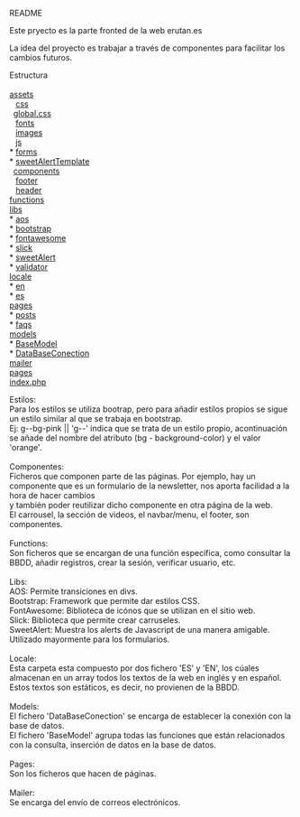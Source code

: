 README

Este pryecto es la parte fronted de la web erutan.es

La idea del proyecto es trabajar a través de componentes para facilitar los cambios futuros.

Estructura<br><br>
  [assets](#assets)<br>
      &ensp; [css](#css)<br>
      &ensp;[global.css](#globalCss)<br>
      &ensp; [fonts](#fonts)<br>
      &ensp; [images](#images)<br>
      &ensp; [js](#js)<br>
        * [forms](#forms)<br>
        * [sweetAlertTemplate](#sweetAlertTemplate)<br>
  &ensp;[components](#components)<br>
      &ensp; [footer](#footer)<br>
      &ensp; [header](#header)<br>
  [functions](#functions)<br>
  [libs](#libs)<br>
      * [aos](#aos)<br>
      * [bootstrap](#bootstrap)<br>
      * [fontawesome](#fontawesome)<br>
      * [slick](#slick)<br>
      * [sweetAlert](#sweetAlert)<br>
      * [validator](#validator)<br>
  [locale](#locale)<br>
      * [en](#locale)<br>
      * [es](#locale)<br>
  [pages](#pages)<br>
      * [posts](#pages)<br>
      * [faqs](#pages)<br>
  [models](#models)<br>
      * [BaseModel](#models)<br>
      * [DataBaseConection](#models)<br>
  [mailer](#mailer)<br>
  [pages](#pages)<br>
  [index.php](#index)<br>


Estilos:<br>
  Para los estilos se utiliza bootrap, pero para añadir estilos propios se sigue un estilo similar al que se trabaja en bootstrap.<br>
  Ej: g--bg-pink  || 'g--' indica que se trata de un estilo propio, acontinuación se añade del nombre del atributo (bg - background-color) y el valor 'orange'.<br><br>
Componentes:<br>
  Ficheros que componen parte de las páginas. Por ejemplo, hay un componente que es un formulario de la newsletter, nos aporta facilidad a la hora de hacer cambios<br>
  y también poder reutilizar dicho componente en otra página de la web.<br>
  El carrousel, la sección de videos, el navbar/menu, el footer, son componentes.<br><br>
Functions:<br>
  Son ficheros que se encargan de una función específica, como consultar la BBDD, añadir registros, crear la sesión, verificar usuario, etc.<br><br>
Libs:<br>
  AOS: Permite transiciones en divs.<br>
  Bootstrap: Framework que permite dar estilos CSS.<br>
  FontAwesome: Biblioteca de icónos que se utilizan en el sitio web.<br>
  Slick: Biblioteca que permite crear carruseles.<br>
  SweetAlert: Muestra los alerts de Javascript de una manera amigable. Utilizado mayormente para los formularios.<br><br>
Locale:<br>
  Esta carpeta esta compuesto por dos fichero 'ES' y 'EN', los cúales almacenan en un array todos los textos de la web en inglés y en español.<br>
  Estos textos son estáticos, es decir, no provienen de la BBDD.<br><br>
Models:<br>
  El fichero 'DataBaseConection' se encarga de establecer la conexión con la base de datos.<br>
  El fichero 'BaseModel' agrupa todas las funciones que están relacionados con la consulta, inserción de datos en la base de datos.<br><br>
Pages:<br>
  Son los ficheros que hacen de páginas.<br><br>
Mailer:<br>
  Se encarga del envío de correos electrónicos.
